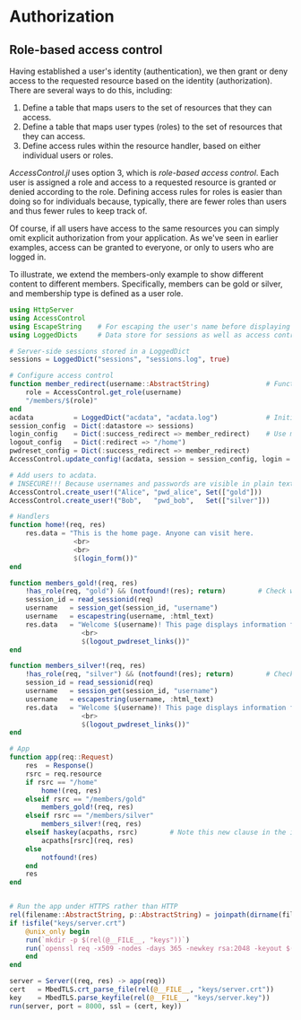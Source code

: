 # Authorization

## Role-based access control

Having established a user's identity (authentication), we then grant or deny access to the requested resource based on the identity (authorization). There are several ways to do this, including:

1. Define a table that maps users to the set of resources that they can access.
2. Define a table that maps user types (roles) to the set of resources that they can access.
3. Define access rules within the resource handler, based on either individual users or roles.

_AccessControl.jl_ uses option 3, which is _role-based access control_. Each user is assigned a role and access to a requested resource is granted or denied according to the role. Defining access rules for roles is easier than doing so for individuals because, typically, there are fewer roles than users and thus fewer rules to keep track of.

Of course, if all users have access to the same resources you can simply omit explicit authorization from your application. As we've seen in earlier examples, access can be granted to everyone, or only to users who are logged in.

To illustrate, we extend the members-only example to show different content to different members. Specifically, members can be gold or silver, and membership type is defined as a user role.
```julia
using HttpServer
using AccessControl
using EscapeString    # For escaping the user's name before displaying to the user
using LoggedDicts     # Data store for sessions as well as access control data (users, login credentials, permissions)

# Server-side sessions stored in a LoggedDict
sessions = LoggedDict("sessions", "sessions.log", true)

# Configure access control
function member_redirect(username::AbstractString)              # Function that defines a redirect location
    role = AccessControl.get_role(username)
    "/members/$(role)"
end
acdata          = LoggedDict("acdata", "acdata.log")            # Initialize access control data
session_config  = Dict(:datastore => sessions)
login_config    = Dict(:success_redirect => member_redirect)    # Use member_redirect(username) after login
logout_config   = Dict(:redirect => "/home")
pwdreset_config = Dict(:success_redirect => member_redirect)
AccessControl.update_config!(acdata, session = session_config, login = login_config, logout = logout_config, pwdreset = pwdreset_config)

# Add users to acdata.
# INSECURE!!! Because usernames and passwords are visible in plain text. See Admin Access for the secure way to do this.
AccessControl.create_user!("Alice", "pwd_alice", Set(["gold"]))
AccessControl.create_user!("Bob",   "pwd_bob",   Set(["silver"]))

# Handlers
function home!(req, res)
    res.data = "This is the home page. Anyone can visit here.
                <br>
                <br>
                $(login_form())"
end

function members_gold!(req, res)
    !has_role(req, "gold") && (notfound!(res); return)        # Check whether user is logged in and has the "gold" role
    session_id = read_sessionid(req)
    username   = session_get(session_id, "username")
    username   = escapestring(username, :html_text)
    res.data   = "Welcome $(username)! This page displays information for GOLD members only.
                  <br>
                  $(logout_pwdreset_links())"
end

function members_silver!(req, res)
    !has_role(req, "silver") && (notfound!(res); return)        # Check whether user is logged in and has the "silver" role
    session_id = read_sessionid(req)
    username   = session_get(session_id, "username")
    username   = escapestring(username, :html_text)
    res.data   = "Welcome $(username)! This page displays information for SILVER members only.
                  <br>
                  $(logout_pwdreset_links())"
end

# App
function app(req::Request)
    res  = Response()
    rsrc = req.resource
    if rsrc == "/home"
        home!(req, res)
    elseif rsrc == "/members/gold"
        members_gold!(req, res)
    elseif rsrc == "/members/silver"
        members_silver!(req, res)
    elseif haskey(acpaths, rsrc)        # Note this new clause in the if statement for handling access control
        acpaths[rsrc](req, res)
    else
        notfound!(res)
    end
    res
end


# Run the app under HTTPS rather than HTTP
rel(filename::AbstractString, p::AbstractString) = joinpath(dirname(filename), p)
if !isfile("keys/server.crt")
    @unix_only begin
	run(`mkdir -p $(rel(@__FILE__, "keys"))`)
	run(`openssl req -x509 -nodes -days 365 -newkey rsa:2048 -keyout $(rel(@__FILE__, "keys/server.key")) -out $(rel(@__FILE__, "keys/server.crt"))`)
    end
end

server = Server((req, res) -> app(req))
cert   = MbedTLS.crt_parse_file(rel(@__FILE__, "keys/server.crt"))
key    = MbedTLS.parse_keyfile(rel(@__FILE__, "keys/server.key"))
run(server, port = 8000, ssl = (cert, key))
```

